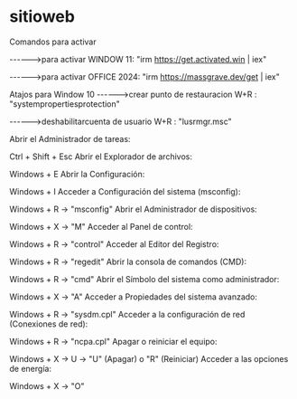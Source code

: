 # sitioweb


Comandos para activar 

------>para activar WINDOW 11:        "irm https://get.activated.win | iex"  

------>para activar OFFICE 2024:      "irm https://massgrave.dev/get | iex"

Atajos para Window 10
------>crear punto de restauracion     W+R : "systempropertiesprotection"

------>deshabilitarcuenta de usuario   W+R : "lusrmgr.msc"


Abrir el Administrador de tareas:

Ctrl + Shift + Esc
Abrir el Explorador de archivos:

Windows + E
Abrir la Configuración:

Windows + I
Acceder a Configuración del sistema (msconfig):

Windows + R → "msconfig"
Abrir el Administrador de dispositivos:

Windows + X → "M"
Acceder al Panel de control:

Windows + R → "control"
Acceder al Editor del Registro:

Windows + R → "regedit"
Abrir la consola de comandos (CMD):

Windows + R → "cmd"
Abrir el Símbolo del sistema como administrador:

Windows + X → "A"
Acceder a Propiedades del sistema avanzado:

Windows + R → "sysdm.cpl"
Acceder a la configuración de red (Conexiones de red):

Windows + R → "ncpa.cpl"
Apagar o reiniciar el equipo:

Windows + X → U → "U" (Apagar) o "R" (Reiniciar)
Acceder a las opciones de energía:

Windows + X → "O"
